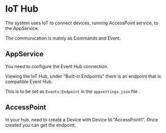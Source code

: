 # IoT Hub

The system uses IoT to connect devices, running AccessPoint service, to the AppService.

The communication is mainly as Commands and Event.

## AppService

You need to configure the Event Hub connection.

Viewing the IoT Hub, under "Built-in Endpoints" there is an endpoint that is compatible Event Hub. 

This is to be set as ```Events:Endpoint``` in the ```appsettings.json``` file .

## AccessPoint

In your hub, need to create a Device with Device Id "AccessPoint1". Once created you can get the endpoint.
